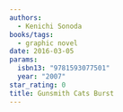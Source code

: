 ```yaml
---
authors:
  - Kenichi Sonoda
books/tags:
  - graphic novel
date: 2016-03-05
params:
  isbn13: "9781593077501"
  year: "2007"
star_rating: 0
title: Gunsmith Cats Burst
---
```


<!--more-->
